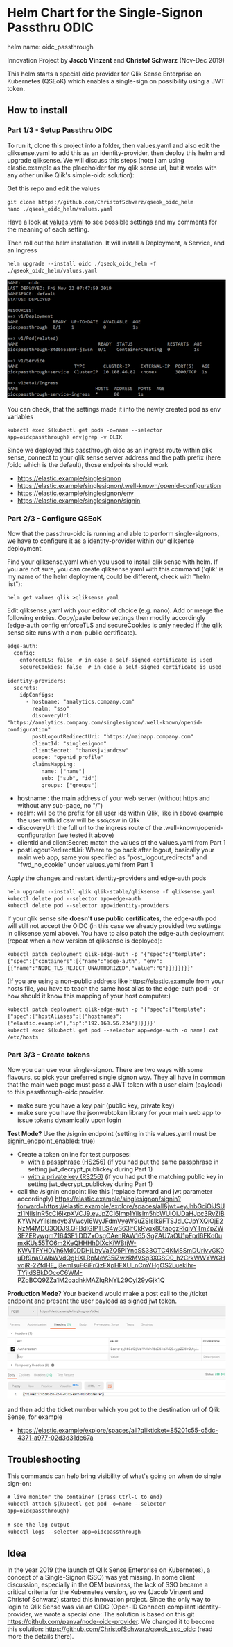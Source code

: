 # Helm Chart for the Single-Signon Passthru ODIC
helm name: oidc_passthrough

Innovation Project by **Jacob Vinzent** and **Christof Schwarz** (Nov-Dec 2019)

This helm starts a special oidc provider for Qlik Sense Enterprise on Kubernetes (QSEoK) which enables a single-sign on possibility using a JWT token.

## How to install

### Part 1/3 - Setup Passthru OIDC
To run it, clone this project into a folder, then values.yaml and also edit the qliksense.yaml to add this as an identity-provider, then deploy this helm and upgrade qliksense. We will discuss this steps (note I am using elastic.example as the placeholder for my qlik sense url, but it works with any other unlike Qlik's simple-oidc solution):

Get this repo and edit the values
```
git clone https://github.com/ChristofSchwarz/qseok_oidc_helm
nano ./qseok_oidc_helm/values.yaml
```
Have a look at <a href="values.yaml">values.yaml</a> to see possible settings and my comments for the meaning of each setting.

Then roll out the helm installation. It will install a Deployment, a Service, and an Ingress
```
helm upgrade --install oidc ./qseok_oidc_helm -f ./qseok_oidc_helm/values.yaml
```
 ![alttext](https://github.com/ChristofSchwarz/pics/raw/master/oidc-screenshot1.png "screenshot")

You can check, that the settings made it into the newly created pod as env variables
```
kubectl exec $(kubectl get pods -o=name --selector app=oidcpassthrough) env|grep -v QLIK
```
Since we deployed this passthrough oidc as an ingress route within qlik sense, connect to your qlik sense server address and the path prefix (here /oidc which is the default), those endpoints should work
 - https://elastic.example/singlesignon
 - https://elastic.example/singlesignon/.well-known/openid-configuration
 - https://elastic.example/singlesignon/env
 - https://elastic.example/singlesignon/signin

### Part 2/3 - Configure QSEoK

Now that the passthru-oidc is running and able to perform single-signons, we have to configure it as a identity-provider within our qliksense deployment.

Find your qliksense.yaml which you used to install qlik sense with helm. If you are not sure, you can create qliksense.yaml with this command ('qlik' is my name of the helm deployment, could be different, check with "helm list"):
```
helm get values qlik >qliksense.yaml
```
Edit qliksense.yaml with your editor of choice (e.g. nano). Add or merge the following entries. Copy/paste below settings then modify accordingly (edge-auth config enforceTLS and secureCookies is only needed if the qlik sense site runs with a non-public certificate).
```
edge-auth:
  config:
    enforceTLS: false  # in case a self-signed certificate is used
    secureCookies: false  # in case a self-signed certificate is used

identity-providers:
  secrets:
    idpConfigs:
      - hostname: "analytics.company.com" 
        realm: "sso"              
        discoveryUrl: "https://analytics.company.com/singlesignon/.well-known/openid-configuration"
        postLogoutRedirectUri: "https://mainapp.company.com"
        clientId: "singlesignon"
        clientSecret: "thanksjviandcsw"
        scope: "openid profile"
        claimsMapping:
           name: ["name"]
           sub: ["sub", "id"]
           groups: ["groups"]
```
 - hostname : the main address of your web server (without https and without any sub-page, no "/")
 - realm: will be the prefix for all user ids within Qlik, like in above example the user with id csw will be sso\csw in Qlik
 - discoveryUrl: the full url to the ingress route of the .well-known/openid-configuration (we tested it above) 
 - clientId and clientSecret: match the values of the values.yaml from Part 1
 - postLogoutRedirectUri: Where to go back after logout, basically your main web app, same you specified as "post_logout_redirects" and "fwd_no_cookie" under values.yaml from Part 1

Apply the changes and restart identity-providers and edge-auth pods
```
helm upgrade --install qlik qlik-stable/qliksense -f qliksense.yaml
kubectl delete pod --selector app=edge-auth
kubectl delete pod --selector app=identity-providers
```
If your qlik sense site **doesn't use public certificates**, the edge-auth pod will still not accept the OIDC (in this case we already provided two settings in qliksense.yaml above). You have to also patch the edge-auth deployment (repeat when a new version of qliksense is deployed):
```
kubectl patch deployment qlik-edge-auth -p '{"spec":{"template":{"spec":{"containers":[{"name":"edge-auth", "env":[{"name":"NODE_TLS_REJECT_UNAUTHORIZED","value":"0"}]}]}}}}'
```
(If you are using a non-public address like https://elastic.example from your hosts file, you have to teach the same host alias to the edge-auth pod - or how should it know this mapping of your host computer:)
```
kubectl patch deployment qlik-edge-auth -p '{"spec":{"template":{"spec":{"hostAliases":[{"hostnames":["elastic.example"],"ip":"192.168.56.234"}]}}}}'
kubectl exec $(kubectl get pod --selector app=edge-auth -o name) cat /etc/hosts
```


### Part 3/3 - Create tokens

Now you can use your single-signon. There are two ways with some flavours, so pick your preferred single signon way. They all have in common that the main web page must pass a JWT token with a user claim (payload) to this passthrough-oidc provider.

 - make sure you have a key pair (public key, private key)
 - make sure you have the jsonwebtoken library for your main web app to issue tokens dynamically upon login

**Test Mode?** Use the /signin endpoint (setting in this values.yaml must be signin_endpoint_enabled: true) 
 - Create a token online for test purposes:
   * <a href="https://jwt.io/#debugger-io?token=eyJhbGciOiJIUzI1NiIsInR5cCI6IkpXVCJ9.eyJpZCI6Imp1YiIsIm5hbWUiOiJDaHJpc3RvZiBKYWNvYiIsImdyb3VwcyI6WyJFdmVyeW9uZSIsIlByZXNhbGVzIl0sImlhdCI6MTY3MzgwNTc4Mn0.zAHTHnGYILv1ZNk7sxnhCm_VJh0TxCKy7lNAHHtitDY">with a passphrase (HS256)</a> (if you had put the same passphrase in setting jwt_decrypt_publickey during Part 1)
   * <a href="https://jwt.io/#debugger-io?token=eyJhbGciOiJSUzM4NCIsInR5cCI6IkpXVCJ9.eyJpZCI6Imp1YiIsIm5hbWUiOiJDaHJpc3RvZiBKYWNvYiIsImdyb3VwcyI6WyJFdmVyeW9uZSIsIlByZXNhbGVzIl0sImlhdCI6MTY3MzgwNTc4Mn0.TG7MG635c2hi9-zQCxueJt8ivitZ7XlFcQHaWMY-Wa081alx70Fh0AN3FejQ96c1rDuhp9mOQeHjvPxoDWfzAh1OLyizpY8w_gxEZj2tFQydEo6SWbfM9bL-zxWB9mP_soxSgEIkS6PzA0ys-wHOf8IwbH1lZZPzQneW2EFIXFjmRMMqNe9dIVPeY48_-clUUNMJk7yZWMj4Rl7W9-eaOMS5txcfmmw7Brvo4pJhj4U4BHCM0Mf5MvEk3rA8dUL2KcGY8Jzn_IsjrosBRVXRV2y8NjDkJYt16Ep1Vg6LSgiMpbdY37-BwwaIPPcuQHP0hfE8uoggElahEv7qyz7Yeg">with a private key (RS256)</a> (if you had put the matching public key in setting jwt_decrypt_publickey during Part 1)
 - call the /signin endpoint like this (replace forward and jwt parameter accordingly) https://elastic.example/singlesignon/signin?forward=https://elastic.example/explore/spaces/all&jwt=eyJhbGciOiJSUzI1NiIsInR5cCI6IkpXVCJ9.eyJpZCI6Imp1YiIsIm5hbWUiOiJDaHJpc3RvZiBKYWNvYiIsImdyb3VwcyI6WyJFdmVyeW9uZSIsIk9FTSJdLCJpYXQiOjE2NzM4MDU3ODJ9.QFBdlGIPTLS4wS63lfCkRyqx80tapgzRIqiyYTmZpZW3EZERywgm7164SF1iDDZxOsgCAenRAW165jSgZAU7aOU1pFprl6FKd0umxKUs55TO6m2KeQHHHhDlXcKiWBtjW-KWVTFYHDVh6Md0DDHjLbyVaZQ5PIYnoSS33OTC4KMSSmDUrivvGK0uDf9naOWbWVdQgHXLRpMeV35iZwzRMVSg3XGSO0_h2CrkWWYWGHvgiR-2ZfdHE_j8emlsuFGiFrQzFXpHFXULnCmYHgOS2LuekIhr-TYjIdSBkDOcoC6WM-PZoBCQ9ZZa1M2oadhkMAZlqRNYL29Cyl29yGjk1Q

**Production Mode?** Your backend would make a post call to the /ticket endpoint and present the user payload as signed jwt token.
![screenshot](https://github.com/ChristofSchwarz/pics/raw/master/2019-12-05%2019_49_41-Postman.png "screenshot")

and then add the ticket number which you got to the destination url of Qlik Sense, for example
 - https://elastic.example/explore/spaces/all?qlikticket=85201c55-c5dc-4371-a977-02d3d31de67a

## Troubleshooting

This commands can help bring visibility of what's going on when do single sign-on:
```
# live monitor the container (press Ctrl-C to end)
kubectl attach $(kubectl get pod -o=name --selector app=oidcpassthrough)

# see the log output
kubectl logs --selector app=oidcpassthrough
```

## Idea

In the year 2019 (the launch of Qlik Sense Enterprise on Kubernetes), a concept of a Single-Signon (SSO) was yet missing. In 
some client discussion, especially in the OEM business, the lack of SSO became a critical criteria for the Kubernetes version, 
so we (Jacob Vinzent and Christof Schwarz) started this innovation project. Since the only way to login to Qlik Sense was via 
an OIDC (Open-ID Connect) compliant identity-provider, we wrote a special one: The solution is based on this git https://github.com/panva/node-oidc-provider. We changed it to become this solution: https://github.com/ChristofSchwarz/qseok_sso_oidc (read more the details there).



